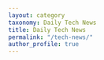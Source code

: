 ```yaml
---
layout: category
taxonomy: Daily Tech News
title: Daily Tech News
permalink: "/tech-news/"
author_profile: true
---
```

